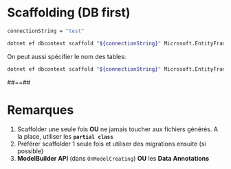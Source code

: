 # Scaffolding (DB first)

```bash
connectionString = "test"

dotnet ef dbcontext scaffold "${connectionString}" Microsoft.EntityFrameworkCore.SqlServer
```

On peut aussi spécifier le nom des tables:

```bash
dotnet ef dbcontext scaffold "${connectionString}" Microsoft.EntityFrameworkCore.SqlServer --table "Product" --table "User"
```

##==##

# Remarques

1. Scaffolder une seule fois **OU** ne jamais toucher aux fichiers générés. A la place, utiliser les **`partial class`**
2. Préférer scaffolder 1 seule fois et utiliser des migrations ensuite (si possible)
3. **ModelBuilder API** (dans `OnModelCreating`) **OU** les **Data Annotations**

